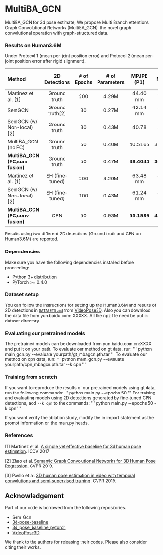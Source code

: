 # MultiBA_GCN
MultiBA_GCN for 3d pose estimate, 
We propose Multi Branch Attentions  Graph Convolutional Networks (MultiBA_GCN), the novel graph convolutional operation with graph-structured data. 

### Results on Human3.6M

Under Protocol 1 (mean per-joint position error) and Protocol 2 (mean per-joint position error after rigid alignment).

| Method | 2D Detections | # of Epochs | # of Parameters | MPJPE (P1) | P-MPJPE (P2) |
|:-------|:-------:|:-------:|:-------:|:-------:|:-------:|
| Martinez et al. [1] | Ground truth | 200  | 4.29M | 44.40 mm | 35.25 mm |
| SemGCN | Ground truth[2] | 30 | 0.27M | 42.14 mm | 33.53 mm |
| SemGCN (w/ Non-local)[2] | Ground truth | 30 | 0.43M | 40.78 |31.46 |
| MultiBA_GCN (no FC) | Ground truth | 50 | 0.40M | 40.5165 | 32.0645 |
| **MultiBA_GCN (FC,sum fusion)** | Ground truth | 50 | 0.47M | **38.4044** | **30.4082** |
| Martinez et al. [1] | SH (fine-tuned) | 200  | 4.29M | 63.48 mm | 48.15 mm |
| SemGCN (w/ Non-local)[2] | SH (fine-tuned) | 100 | 0.43M | 61.24 mm | 47.71 mm |
| **MultiBA_GCN (FC,conv fusion)** | CPN | 50 | 0.93M | **55.1999** | **43.9530** |

Results using two different 2D detections (Ground truth and CPN on Human3.6M) are reported.

### Dependencies
Make sure you have the following dependencies installed before proceeding:
- Python 3+ distribution
- PyTorch >= 0.4.0

### Dataset setup
You can follow the instructions for setting up the Human3.6M and results of 2D detections in [`DATASETS.md`](DATASETS.md) from [VideoPose3D](https://github.com/facebookresearch/VideoPose3D).
Also you can download the data file from yun.baidu.com:  XXXXX. 
All the npz file need be put in dataset directory

### Evaluating our pretrained models
The pretrained models can be downloaded from yun.baidu.com.cn:XXXX and put it on your path.
To evaluate our method on gt data, run:
'''
python main_gcn.py  --evaluate yourpath/gt_mbagcn.pth.tar
'''
To evaluate our method on cpn data, run:
'''
python main_gcn.py  --evaluate yourpath/cpn_mbagcn.pth.tar --k cpn
'''

### Training from scratch
If you want to reproduce the results of our pretrained models using gt data, run the following commands:
'''
python main.py --epochs 50
'''
For training and evaluating models using 2D detections generated by fine-tuned CPN detections, add `--k cpn` to the commands:
'''
python main.py --epochs 50 -k cpn
'''

If you want verify the ablation study, modify the in import statement as the prompt information on the main.py heads.

### References
[1] Martinez et al. [A simple yet effective baseline for 3d human pose estimation](https://arxiv.org/pdf/1705.03098.pdf). ICCV 2017.

[2] Zhao et al. [Semantic Graph Convolutional Networks for 3D Human Pose Regression](https://arxiv.org/pdf/1904.03345.pdf). CVPR 2019.

[3] Pavllo et al. [3D human pose estimation in video with temporal convolutions and semi-supervised training](https://arxiv.org/pdf/1811.11742.pdf). CVPR 2019.

## Acknowledgement

Part of our code is borrowed from the following repositories.

- [Sem_Gcn](https://github.com/garyzhao/SemGCN)
- [3d-pose-baseline](https://github.com/una-dinosauria/3d-pose-baseline)
- [3d_pose_baseline_pytorch](https://github.com/weigq/3d_pose_baseline_pytorch)
- [VideoPose3D](https://github.com/facebookresearch/VideoPose3D)

We thank to the authors for releasing their codes. Please also consider citing their works.


